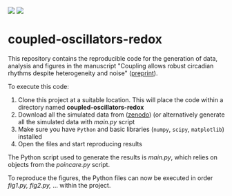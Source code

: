 <!-- badges: start -->
<!--<a href="https://www.ncbi.nlm.nih.gov/geo/query/acc.cgi?acc=GSE205155"><img src="https://img.shields.io/badge/Data-GSE205155-green.svg?style=plastic" alt="" /></a>-->
[![](https://img.shields.io/badge/Data-10.1101/2022.06.03.494693-green.svg)](https://doi.org/10.1101/2022.06.03.494693)
[![](https://img.shields.io/badge/Preprint-10.1101/2022.06.03.494693-yellow.svg)](https://doi.org/10.1101/2022.06.03.494693)
<!--[![](https://img.shields.io/badge/Data-10.1101/2022.06.03.494693-blue.svg)](https://doi.org/10.1101/2022.06.03.494693)-->
 <!-- badges: end -->

# coupled-oscillators-redox

This repository contains the reproducible code for the generation of data, analysis and figures in the manuscript "Coupling allows robust circadian rhythms despite heterogeneity and noise" ([preprint](https://www.biorxiv.org/)). 

To execute this code:

1. Clone this project at a suitable location. This will place the code within a directory named **coupled-oscillators-redox**
2. Download all the simulated data from ([zenodo](https://www.zenodo.org/)) (or alternatively generate all the simulated data with *main.py* script
3. Make sure you have `Python` and basic libraries (`numpy`, `scipy`, `matplotlib`) installed
4. Open the files and start reproducing results

The Python script used to generate the results is *main.py*, which relies on objects from the *poincare.py* script.

To reproduce the figures, the Python files can now be executed in order *fig1.py, fig2.py,* ... within the project.

